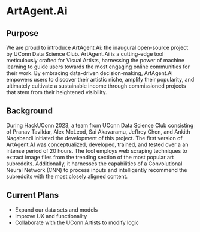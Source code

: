 # ArtAgent.Ai

## Purpose
We are proud to introduce ArtAgent.Ai: the inaugural open-source project by UConn Data Science Club. ArtAgent.Ai is a cutting-edge tool meticulously crafted for Visual Artists, harnessing the power of machine learning to guide users towards the most engaging online communities for their work. By embracing data-driven decision-making, ArtAgent.Ai empowers users to discover their artistic niche, amplify their popularity, and ultimately cultivate a sustainable income through commissioned projects that stem from their heightened visibility.

## Background
During HackUConn 2023, a team from UConn Data Science Club consisting of Pranav Tavildar, Alex McLeod, Sai Akavaramu, Jeffrey Chen, and Ankith Nagabandi initiated the development of this project. The first version of ArtAgent.AI was conceptualized, developed, trained, and tested over a an intense period of 20 hours. The tool employs web scraping techniques to extract image files from the trending section of the most popular art subreddits. Additionally, it harnesses the capabilities of a Convolutional Neural Network (CNN) to process inputs and intelligently recommend the subreddits with the most closely aligned content.

## Current Plans
- Expand our data sets and models
- Improve UX and functionality
- Collaborate with the UConn Artists to modify logic
